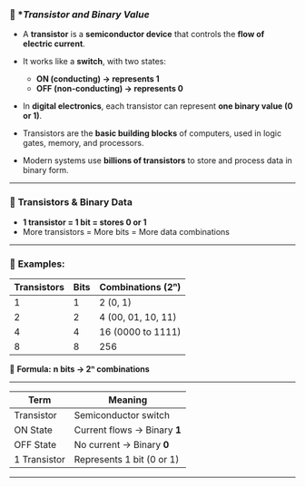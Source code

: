 ### 📝 **Transistor and Binary Value*

* A **transistor** is a **semiconductor device** that controls the **flow of electric current**.
* It works like a **switch**, with two states:

  * **ON (conducting) → represents 1**
  * **OFF (non-conducting) → represents 0**
* In **digital electronics**, each transistor can represent **one binary value (0 or 1)**.
* Transistors are the **basic building blocks** of computers, used in logic gates, memory, and processors.
* Modern systems use **billions of transistors** to store and process data in binary form.

---

### 📝 **Transistors & Binary Data**

* **1 transistor = 1 bit = stores 0 or 1**
* More transistors = More bits = More data combinations

---

### 🔢 **Examples:**

| Transistors | Bits | Combinations (2ⁿ)  |
| ----------- | ---- | ------------------ |
| 1           | 1    | 2 (0, 1)           |
| 2           | 2    | 4 (00, 01, 10, 11) |
| 4           | 4    | 16 (0000 to 1111)  |
| 8           | 8    | 256                |

🧠 **Formula:**
**n bits → 2ⁿ combinations**

---

| Term         | Meaning                      |
| ------------ | ---------------------------- |
| Transistor   | Semiconductor switch         |
| ON State     | Current flows → Binary **1** |
| OFF State    | No current → Binary **0**    |
| 1 Transistor | Represents 1 bit (0 or 1)    |

---
